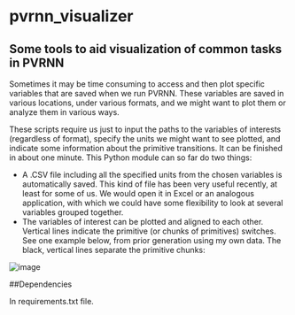 # pvrnn_visualizer
## Some tools to aid visualization of common tasks in PVRNN

Sometimes it may be time consuming to access and then plot specific variables that are saved when we run PVRNN. These variables are saved in various 
locations, under various formats, and we might want to plot them or analyze them in various ways. 

These scripts require us just to input the paths to the variables of interests (regardless of format), specify the units we might want to see plotted, 
and indicate some information about the primitive transitions. It can be finished in about one minute. 
This Python module can so far do two things:
- A .CSV file including all the specified units from the chosen variables is automatically saved. This kind of file has been very useful recently, 
at least for some of us. We would open it in Excel or an analogous application, with which we could have some flexibility to look at several variables 
grouped together.
- The variables of interest can be plotted and aligned to each other. Vertical lines indicate the primitive (or chunks of primitives) switches. 
See one example below, from prior generation using my own data. The black, vertical lines separate the primitive chunks:  

![image](https://user-images.githubusercontent.com/89183135/207508658-2ef06994-d793-4178-a52e-a785f739f084.png)

##Dependencies

In requirements.txt file.





